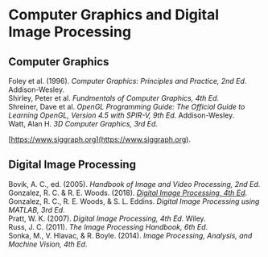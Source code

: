 # Computer Graphics and Digital Image Processing

## Computer Graphics

Foley et al. (1996). _Computer Graphics: Principles and Practice, 2nd Ed_. Addison-Wesley.<br>
Shirley, Peter et al. _Fundmentals of Computer Graphics, 4th Ed_.<br>
Shreiner, Dave et al. _OpenGL Programming Guide: The Official Guide to Learning OpenGL, Version 4.5 with SPIR-V, 9th Ed_. Addison-Wesley.<br>
Watt, Alan H. _3D Computer Graphics, 3rd Ed_.<br>

[https://www.siggraph.org](https://www.siggraph.org).

## Digital Image Processing

Bovik, A. C., ed. (2005). _Handbook of Image and Video Processing, 2nd Ed_.<br>
Gonzalez, R. C. & R. E. Woods. (2018). [_Digital Image Processing, 4th Ed_](http://www.imageprocessingplace.com).<br>
Gonzalez, R. C., R. E. Woods, & S. L. Eddins. _Digital Image Processing using MATLAB, 3rd Ed_.<br>
Pratt, W. K. (2007). _Digital Image Processing, 4th Ed._ Wiley.<br>
Russ, J. C. (2011). _The Image Processing Handbook, 6th Ed_.<br>
Sonka, M., V. Hlavac, & R. Boyle. (2014). _Image Processing, Analysis, and Machine Vision, 4th Ed_.<br>